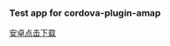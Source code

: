 ### Test app for cordova-plugin-amap

[安卓点击下载](https://github.com/Silverbase-FE/testApp-plugin-amap/blob/master/platforms/android/app/build/outputs/apk/release/app-release.apk)
